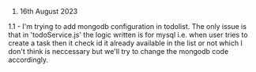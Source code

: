 1. 16th August 2023

1.1 - I'm trying to add mongodb configuration in todolist. The only issue is that in 'todoService.js' the logic written is for mysql i.e.
    when user tries to create a task then it check id it already available in the list or not which I don't think is neccessary but
    we'll try to change the mongodb code accordingly.